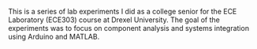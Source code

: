 This is a series of lab experiments I did as a college senior for the ECE Laboratory (ECE303) course at Drexel University. The goal of the experiments was to focus on component analysis and systems integration using Arduino and MATLAB.
